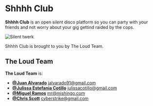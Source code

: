 Shhhh Club
===============

**Shhhh Club** is an open silent disco platform so you can party with your friends and not worry about your gig gettind raided by the cops.


![Silent twerk](http://media.giphy.com/media/Q3yLGTu1dLpyE/giphy.gif)


Shhhh Club is brought to you by The Loud Team.

The Loud Team
---------------------

**The Loud Team** is:

- [**@Juan Alvarado**](https://twitter.com/jalvarado91_) <jalvarado91@gmail.com>
- [**@Julissa Estefania Cotillo**](https://twitter.com/jujuco_) <julissacotillo@gmail.com>
- [**@Miguel Ramos**](https://twitter.com/mishingo_) <mr@mishingo.com>
- [**@Chris Scott**](https://twitter.com/cyberstrike) <cyberstrike@gmail.com>

